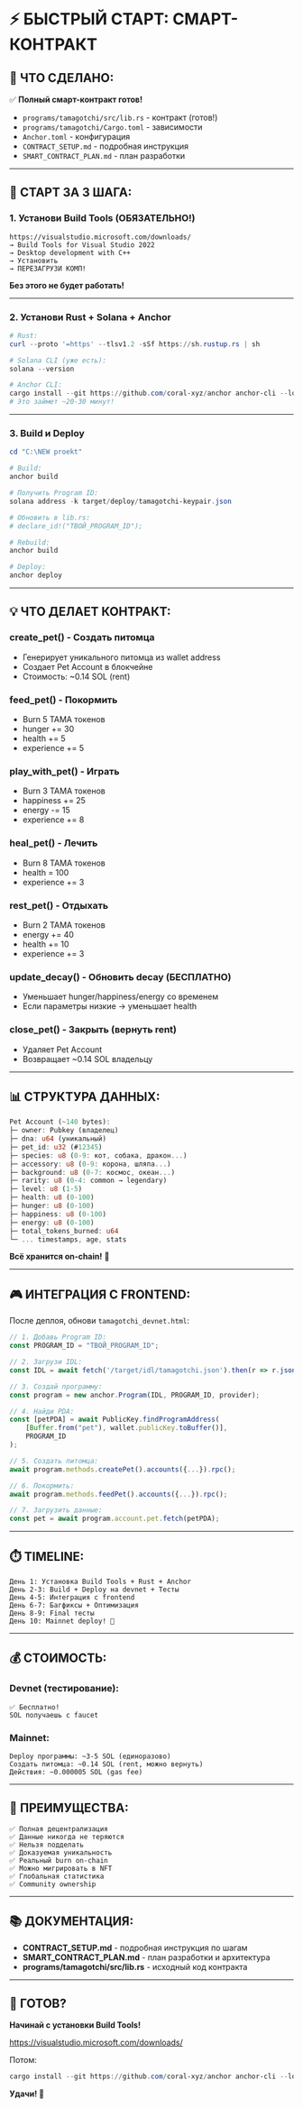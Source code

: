# ⚡ БЫСТРЫЙ СТАРТ: СМАРТ-КОНТРАКТ

## 🎯 ЧТО СДЕЛАНО:

✅ **Полный смарт-контракт готов!**
- `programs/tamagotchi/src/lib.rs` - контракт (готов!)
- `programs/tamagotchi/Cargo.toml` - зависимости
- `Anchor.toml` - конфигурация
- `CONTRACT_SETUP.md` - подробная инструкция
- `SMART_CONTRACT_PLAN.md` - план разработки

---

## 🚀 СТАРТ ЗА 3 ШАГА:

### **1. Установи Build Tools (ОБЯЗАТЕЛЬНО!)**

```
https://visualstudio.microsoft.com/downloads/
→ Build Tools for Visual Studio 2022
→ Desktop development with C++
→ Установить
→ ПЕРЕЗАГРУЗИ КОМП!
```

**Без этого не будет работать!**

---

### **2. Установи Rust + Solana + Anchor**

```powershell
# Rust:
curl --proto '=https' --tlsv1.2 -sSf https://sh.rustup.rs | sh

# Solana CLI (уже есть):
solana --version

# Anchor CLI:
cargo install --git https://github.com/coral-xyz/anchor anchor-cli --locked
# Это займет ~20-30 минут!
```

---

### **3. Build и Deploy**

```powershell
cd "C:\NEW proekt"

# Build:
anchor build

# Получить Program ID:
solana address -k target/deploy/tamagotchi-keypair.json

# Обновить в lib.rs:
# declare_id!("ТВОЙ_PROGRAM_ID");

# Rebuild:
anchor build

# Deploy:
anchor deploy
```

---

## 💡 ЧТО ДЕЛАЕТ КОНТРАКТ:

### **create_pet() - Создать питомца**
- Генерирует уникального питомца из wallet address
- Создает Pet Account в блокчейне
- Стоимость: ~0.14 SOL (rent)

### **feed_pet() - Покормить**
- Burn 5 TAMA токенов
- hunger += 30
- health += 5
- experience += 5

### **play_with_pet() - Играть**
- Burn 3 TAMA токенов
- happiness += 25
- energy -= 15
- experience += 8

### **heal_pet() - Лечить**
- Burn 8 TAMA токенов
- health = 100
- experience += 3

### **rest_pet() - Отдыхать**
- Burn 2 TAMA токенов
- energy += 40
- health += 10
- experience += 3

### **update_decay() - Обновить decay (БЕСПЛАТНО)**
- Уменьшает hunger/happiness/energy со временем
- Если параметры низкие → уменьшает health

### **close_pet() - Закрыть (вернуть rent)**
- Удаляет Pet Account
- Возвращает ~0.14 SOL владельцу

---

## 📊 СТРУКТУРА ДАННЫХ:

```rust
Pet Account (~140 bytes):
├─ owner: Pubkey (владелец)
├─ dna: u64 (уникальный)
├─ pet_id: u32 (#12345)
├─ species: u8 (0-9: кот, собака, дракон...)
├─ accessory: u8 (0-9: корона, шляпа...)
├─ background: u8 (0-7: космос, океан...)
├─ rarity: u8 (0-4: common → legendary)
├─ level: u8 (1-5)
├─ health: u8 (0-100)
├─ hunger: u8 (0-100)
├─ happiness: u8 (0-100)
├─ energy: u8 (0-100)
├─ total_tokens_burned: u64
└─ ... timestamps, age, stats
```

**Всё хранится on-chain!** 💎

---

## 🎮 ИНТЕГРАЦИЯ С FRONTEND:

После деплоя, обнови `tamagotchi_devnet.html`:

```javascript
// 1. Добавь Program ID:
const PROGRAM_ID = "ТВОЙ_PROGRAM_ID";

// 2. Загрузи IDL:
const IDL = await fetch('/target/idl/tamagotchi.json').then(r => r.json());

// 3. Создай программу:
const program = new anchor.Program(IDL, PROGRAM_ID, provider);

// 4. Найди PDA:
const [petPDA] = await PublicKey.findProgramAddress(
    [Buffer.from("pet"), wallet.publicKey.toBuffer()],
    PROGRAM_ID
);

// 5. Создать питомца:
await program.methods.createPet().accounts({...}).rpc();

// 6. Покормить:
await program.methods.feedPet().accounts({...}).rpc();

// 7. Загрузить данные:
const pet = await program.account.pet.fetch(petPDA);
```

---

## ⏱️ TIMELINE:

```
День 1: Установка Build Tools + Rust + Anchor
День 2-3: Build + Deploy на devnet + Тесты
День 4-5: Интеграция с frontend
День 6-7: Багфиксы + Оптимизация
День 8-9: Final тесты
День 10: Mainnet deploy! 🚀
```

---

## 💰 СТОИМОСТЬ:

### **Devnet (тестирование):**
```
✅ Бесплатно!
SOL получаешь с faucet
```

### **Mainnet:**
```
Deploy программы: ~3-5 SOL (единоразово)
Создать питомца: ~0.14 SOL (rent, можно вернуть)
Действия: ~0.000005 SOL (gas fee)
```

---

## 🎯 ПРЕИМУЩЕСТВА:

```
✅ Полная децентрализация
✅ Данные никогда не теряются
✅ Нельзя подделать
✅ Доказуемая уникальность
✅ Реальный burn on-chain
✅ Можно мигрировать в NFT
✅ Глобальная статистика
✅ Community ownership
```

---

## 📚 ДОКУМЕНТАЦИЯ:

- **CONTRACT_SETUP.md** - подробная инструкция по шагам
- **SMART_CONTRACT_PLAN.md** - план разработки и архитектура
- **programs/tamagotchi/src/lib.rs** - исходный код контракта

---

## 🚀 ГОТОВ?

**Начинай с установки Build Tools!**

https://visualstudio.microsoft.com/downloads/

Потом:
```powershell
cargo install --git https://github.com/coral-xyz/anchor anchor-cli --locked
```

**Удачи! 💪**














